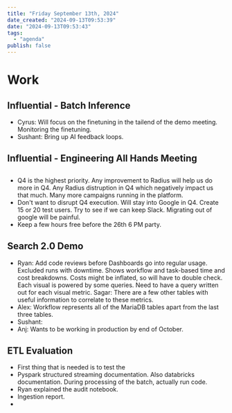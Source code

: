 ```yaml
---
title: "Friday September 13th, 2024"
date_created: "2024-09-13T09:53:39"
date: "2024-09-13T09:53:43"
tags:
  - "agenda"
publish: false
---
```


# Work
## Influential - Batch Inference 
- Cyrus: Will focus on the finetuning in the tailend of the demo meeting. Monitoring the finetuning. 
- Sushant: Bring up AI feedback loops. 

## Influential - Engineering All Hands Meeting

## 
- Q4 is the highest priority. Any improvement to Radius will help us do more in Q4. Any Radius distruption in Q4 which negatively impact us that much. Many more campaigns running in the platform. 
- Don't want to disrupt Q4 execution. Will stay into Google in Q4. Create 15 or 20 test users. Try to see if we can keep Slack. Migrating out of google will be painful. 
- Keep a few hours free before the 26th 6 PM party. 

## Search 2.0 Demo
- Ryan: Add code reviews before Dashboards go into regular usage. Excluded runs with downtime. Shows workflow and task-based time and cost breakdowns. Costs might be inflated, so will have to double check. Each visual is powered by some queries. Need to have a query written out for each visual metric. Sagar: There are a few other tables with useful information to correlate to these metrics. 
- Alex: Workflow represents all of the MariaDB tables apart from the last three tables. 
- Sushant: 
- Anj: Wants to be working in production by end of October. 

## ETL Evaluation
- First thing that is needed is to test the 
- Pyspark structured streaming documentation. Also databricks documentation. During processing of the batch, actually run code. 
- Ryan explained the audit notebook. 
- Ingestion report. 
-
